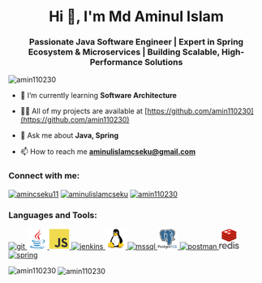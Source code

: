 <h1 align="center">Hi 👋, I'm Md Aminul Islam</h1>
<h3 align="center">Passionate Java Software Engineer | Expert in Spring Ecosystem & Microservices | Building Scalable, High-Performance Solutions</h3>

<p align="left"> <img src="https://komarev.com/ghpvc/?username=amin110230&label=Profile%20views&color=0e75b6&style=flat" alt="amin110230" /> </p>

- 🌱 I’m currently learning **Software Architecture**

- 👨‍💻 All of my projects are available at [https://github.com/amin110230](https://github.com/amin110230)

- 💬 Ask me about **Java, Spring**

- 📫 How to reach me **aminulislamcseku@gmail.com**

<h3 align="left">Connect with me:</h3>
<p align="left">
<a href="https://linkedin.com/in/amincseku11" target="blank"><img align="center" src="https://raw.githubusercontent.com/rahuldkjain/github-profile-readme-generator/master/src/images/icons/Social/linked-in-alt.svg" alt="amincseku11" height="30" width="40" /></a>
<a href="https://www.hackerrank.com/aminulislamcseku" target="blank"><img align="center" src="https://raw.githubusercontent.com/rahuldkjain/github-profile-readme-generator/master/src/images/icons/Social/hackerrank.svg" alt="aminulislamcseku" height="30" width="40" /></a>
<a href="https://www.leetcode.com/amin110230" target="blank"><img align="center" src="https://raw.githubusercontent.com/rahuldkjain/github-profile-readme-generator/master/src/images/icons/Social/leet-code.svg" alt="amin110230" height="30" width="40" /></a>
</p>

<h3 align="left">Languages and Tools:</h3>
<p align="left"> <a href="https://git-scm.com/" target="_blank" rel="noreferrer"> <img src="https://www.vectorlogo.zone/logos/git-scm/git-scm-icon.svg" alt="git" width="40" height="40"/> </a> <a href="https://www.java.com" target="_blank" rel="noreferrer"> <img src="https://raw.githubusercontent.com/devicons/devicon/master/icons/java/java-original.svg" alt="java" width="40" height="40"/> </a> <a href="https://developer.mozilla.org/en-US/docs/Web/JavaScript" target="_blank" rel="noreferrer"> <img src="https://raw.githubusercontent.com/devicons/devicon/master/icons/javascript/javascript-original.svg" alt="javascript" width="40" height="40"/> </a> <a href="https://www.jenkins.io" target="_blank" rel="noreferrer"> <img src="https://www.vectorlogo.zone/logos/jenkins/jenkins-icon.svg" alt="jenkins" width="40" height="40"/> </a> <a href="https://www.linux.org/" target="_blank" rel="noreferrer"> <img src="https://raw.githubusercontent.com/devicons/devicon/master/icons/linux/linux-original.svg" alt="linux" width="40" height="40"/> </a> <a href="https://www.microsoft.com/en-us/sql-server" target="_blank" rel="noreferrer"> <img src="https://www.svgrepo.com/show/303229/microsoft-sql-server-logo.svg" alt="mssql" width="40" height="40"/> </a> <a href="https://www.postgresql.org" target="_blank" rel="noreferrer"> <img src="https://raw.githubusercontent.com/devicons/devicon/master/icons/postgresql/postgresql-original-wordmark.svg" alt="postgresql" width="40" height="40"/> </a> <a href="https://postman.com" target="_blank" rel="noreferrer"> <img src="https://www.vectorlogo.zone/logos/getpostman/getpostman-icon.svg" alt="postman" width="40" height="40"/> </a> <a href="https://redis.io" target="_blank" rel="noreferrer"> <img src="https://raw.githubusercontent.com/devicons/devicon/master/icons/redis/redis-original-wordmark.svg" alt="redis" width="40" height="40"/> </a> <a href="https://spring.io/" target="_blank" rel="noreferrer"> <img src="https://www.vectorlogo.zone/logos/springio/springio-icon.svg" alt="spring" width="40" height="40"/> </a> </p>

<p><img align="left" src="https://github-readme-stats.vercel.app/api/top-langs?username=amin110230&show_icons=true&locale=en&layout=compact" alt="amin110230" /></p>

<p>&nbsp;<img align="center" src="https://github-readme-stats.vercel.app/api?username=amin110230&show_icons=true&locale=en" alt="amin110230" /></p>
